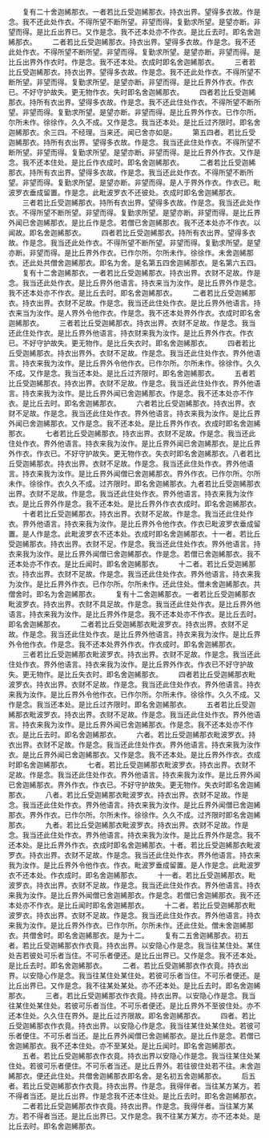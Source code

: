 <!-- { "loadSidebar": true } -->
　　复有二十舍迦絺那衣。一者若比丘受迦絺那衣。持衣出界。望得多衣故。作是念。我不还此处作衣。不得所望不断所望。非望而得。复勤求所望。是望亦断。非望而得。是比丘出界已。又作是念。我不还本处亦不作衣。是比丘去时。即名舍迦絺那衣。
　　二者若比丘受迦絺那衣。持衣出界。望得多衣故。作是念。我不还此处作衣。不得所望不断所望。非望而得。复勤求所望。是望亦断。非望而得。是比丘出界外作衣时。作是念。我不还本处。衣成时即名舍迦絺那衣。
　　三者若比丘受迦絺那衣。持衣出界。望得多衣故。作是念。我不还此处作衣。不得所望不断所望。非望而得。复勤求所望。是望亦断。非望而得。是比丘界外作衣。作衣已。不好守护故失。更无物作衣。失时即名舍迦絺那衣。
　　四者若比丘受迦絺那衣。持所有衣出界。望得多衣故。作是念。我不还此住处作衣。不得所望不断所望。非望而得。复勤求所望。是望亦断。非望而得。是比丘界外作衣。已作尔所。尔所未作。徐徐作。久久不成。又作是念。我当还本处。是比丘过齐限时。即名舍迦絺那衣。余三四。不经理。当来还。闻已舍亦如是。
　　第五四者。若比丘受迦絺那衣。持所有衣出界。望得多衣故。作是念。我当还此住处作衣。不得所望不断所望。非望而得。复勤求所望。是望亦断。非望而得。是比丘界外作衣。又作是念。我不还本住处。是比丘作衣成时。即名舍迦絺那衣。
　　二者若比丘受迦絺那衣。持所有衣出界。望得多衣故。作是念。我当还此处作衣。不得所望不断所望。非望而得。复勤求所望。是望亦断。非望而得。是人于界外作衣。作衣已。毗波罗衣垂成留置。作是念。此毗波罗衣不还彼处。衣成时即名舍迦絺那衣。
　　三者若比丘受迦絺那衣。持所有衣出界。望得多衣故。作是念。我当还此处作衣。不得所望不断所望。非望而得。复勤求所望。是望亦断。非望而得。是比丘界外闻已舍迦絺那衣。是比丘作是念。若僧已舍迦絺那衣。我不还本处亦不作衣。以闻故。即名舍迦絺那衣。
　　四者若比丘受迦絺那衣。持所有衣出界。望得多衣故。作是念。我当还此处作衣。不得所望不断所望。非望而得。复勤求所望。是望亦断。非望而得。是比丘界外作衣。已作尔所。尔所未作。徐徐作。未舍迦絺那衣。还此处共僧舍迦絺那衣。即名为舍。是名第五四舍迦絺那衣。是名第六五四。
　　复有十二舍迦絺那衣。一者若比丘受迦絺那衣。持衣出界。衣财不足故。作是念。我当还此处作衣。是比丘界外他语言。持衣来当为汝作。是比丘界外作是念。我不还本处亦不作衣。是比丘去时。即名舍迦絺那衣。
　　二者若比丘受迦絺那衣。持衣出界。衣财不足故。作是念。我当还此住处作衣。是比丘界外他语言。持衣来当为汝作。是人界外令他作衣。作是念。我不还本处界外作衣。衣成时即名舍迦絺那衣。
　　三者若比丘受迦絺那衣。持衣出界。衣财不足故。作是念。我当还此住处作衣。是比丘界外他语言。持衣财来我为汝作。是比丘界外作衣。作衣已。不好守护故失。更无物作。是比丘失衣时。即名舍迦絺那衣。
　　四者若比丘受迦絺那衣。持衣出界外。衣财不足故。作是念。我当还此住处作衣。界外他语言。持衣来我为汝作。是比丘界外令他作衣。已作尔所。尔所未作。徐徐作。久久不成。又作是念。我当还本处。是比丘过齐限时。即名舍迦絺那衣。
　　五者若比丘受迦絺那衣。持衣出界。衣财不足故。作是念。我当还此住处作衣。界外他语言。持衣来我为汝作。是比丘界外闻已舍迦絺那衣。作是念。我不还本处亦不作衣。是比丘去时。即名舍迦絺那衣。
　　六者若比丘受迦絺那衣。持衣出界。衣财不足故。作是念。我当还此住处作衣。界外他语言。持衣来我为汝作。是比丘界外闻已舍迦絺那衣。又作是念。我不还本处。是比丘界外作衣。衣成时即名舍迦絺那衣。
　　七者若比丘受迦絺那衣。持衣出界。衣财不足故。作是念。我当还此住处作衣。界外他语言。持衣来我为汝作。是比丘界外闻已舍迦絺那衣。是比丘界外作衣。作衣已。不好守护故失。更无物作衣。失衣时即名舍迦絺那衣。八者若比丘受迦絺那衣。持衣出界。衣财不足故。作是念。我当还此住处作衣。界外他语言。持衣来我为汝作。是比丘界外闻僧已舍迦絺那衣。界外作衣。已作尔所。尔所未作。徐徐作。衣久久不成。过齐限时。即名舍迦絺那衣。九者若比丘受迦絺那衣出界。衣财不足故。作是念。我当还此住处作衣。界外他语言。持衣来我为汝作衣。是比丘界外作是念。我不还本处。是比丘界外作衣衣成时。即名舍迦絺那衣。
　　十者若比丘受迦絺那衣。持衣出界。衣财不足故。作是念。我当还此住处作衣。界外他语言。持衣来我为汝作。是比丘界外令他作衣。作衣已毗波罗衣垂成留置。是人作是念。此毗波罗衣不还本处。衣成时即名舍迦絺那衣。十一者。若比丘受迦絺那衣。持衣出界。衣财不足。作是念。我当还此住处作衣。界外他语言。持衣来我为汝作。是比丘界外闻僧已舍迦絺那衣。作是念。若僧已舍迦絺那衣。我不还本处亦不作衣。是比丘闻时。即名舍迦絺那衣。
　　十二者。若比丘受迦絺那衣。持衣出界。衣财不足故。作是念。我当还此住处作衣。界外他语言。持衣来我为汝作。是比丘界外作衣。已作尔所。尔所未作。还此住处。僧未舍迦絺那衣。共僧舍时。即名为舍迦絺那衣。
　　复有十二舍迦絺那衣。一者若比丘受迦絺那衣毗波罗衣。持衣出界。衣财不具足故。作是念。我当还此住处作衣。是比丘界外他语言。持衣来我为汝作。是比丘界外作是念。我不还本处亦不作衣。是比丘去时。即名舍迦絺那衣。
　　二者若比丘受迦絺那衣毗波罗衣。持衣出界。衣财不足故。作是念。我当还此住处作衣。是比丘界外他语言。持衣来我为汝作。是比丘界外令他作衣。作是念。我不还本处界外作衣。作衣成时。即名舍迦絺那衣。
　　三者若比丘受迦絺那衣毗波罗衣。持衣出界。衣财不足故。作是念。我当还此住处作衣。界外他语言。持衣来我为汝作。是比丘界外作衣。作衣已不好守护故失。更无物作。是比丘失衣时。即名舍迦絺那衣。
　　四者若比丘受迦絺那衣毗波罗衣。持衣出界。衣财不足故。作是念。我当还此住处作衣。界外他语言。持衣来我为汝作。是比丘界外令他作衣。已作尔所。尔所未作。徐徐作。久久不成。又作是念。我当还本处。是比丘过齐限时。即名舍迦絺那衣。
　　五者若比丘受迦絺那衣毗波罗衣。持衣出界。衣财不足故。作是念。我当还此住处作衣。界外他语言。持衣来我为汝作。是比丘界外闻已舍迦絺那衣。作是念。我不还本处亦不作衣。是比丘去时。即名舍迦絺那衣。
　　六者。若比丘受迦絺那衣毗波罗衣。持衣出界。衣财不足故。作是念。我当还此住处作衣。界外他语言。持衣来我为汝作衣。是比丘界外闻已舍迦絺那衣。又作是念。我不还本处。是比丘界外作衣。衣成时即名舍迦絺那衣。
　　七者。若比丘受迦絺那衣毗波罗衣。持衣出界。衣财不足故。作是念。我当还此住处作衣。界外他语言。持衣来我为汝作。是比丘界外闻已舍迦絺那衣。界外作衣。作衣已。不好守护故失。更无物作。失衣时即名舍迦絺那衣。
　　八者。若比丘受迦絺那衣毗波罗衣。持衣出界。衣财不足故。作是念。我当还此住处作衣。界外他语言。持衣来我为汝作。是比丘界外闻僧已舍迦絺那衣。界外作衣。已作尔所。尔所未作。徐徐作。久久不成。过齐限时即名舍迦絺那衣。
　　九者。若比丘受迦絺那衣毗波罗衣。持衣出界。衣财不足故。作是念。我当还此住处作衣。界外他语言。持衣来我为汝作。是比丘界外作是念。我不还本处。是比丘界外作衣。衣成时即名舍迦絺那衣。十者。若比丘受迦絺那衣毗波罗衣。持衣出界。衣财不足故。作是念。我当还此住处作衣。界外他语言。持衣来我为汝作。是比丘界外令他作衣。作衣。毗波罗垂成留置。是人作是念。此毗波罗衣不还本处。作衣成时。即名舍迦絺那衣。
　　十一者。若比丘受迦絺那衣。毗波罗衣。持衣出界。衣财不足故。作是念。我当还此住处作衣。界外他语言。持衣来我为汝作。是比丘界外闻僧已舍迦絺那衣。作是念。若僧已舍迦絺那衣。我不还本处亦不作衣。是比丘闻时即名舍迦絺那衣。
　　十二者。若比丘受迦絺那衣毗波罗衣。持衣出界。衣财不足故。作是念。我当还此住处作衣。界外他语言。持衣来我为汝作。是比丘界外作衣。已作尔所。尔所未作。还此住处。僧未舍迦絺那衣。共僧舍时。即名舍迦絺那衣。是为十二。
　　复有二五舍迦絺那衣。初五者。若比丘受迦絺那衣作衣竟。持衣出界。以安隐心作是念。我当往某住处。某住处吉若彼处可乐者当住。不可乐者便还。是比丘出界已。又作是念。我不还本处。是比丘去时。即名舍迦絺那衣。
　　二者。若比丘受迦絺那衣作衣竟。持衣出界。以安隐心作是念。我当往某住处某住处。若彼可乐者当住。不可乐者便还。是比丘出界已。又作是念。我不往某处某处。亦不还本处。是比丘去时。即名舍迦絺那衣。
　　三者。若比丘受迦絺那衣作衣竟。持衣出界。以安隐心作是念。我当往某住处某住处。若彼可乐者当住。不可乐者便还。是比丘界外不至彼住处。亦不还本住处。久久住在界外。是比丘过齐限故。即名舍迦絺那衣。
　　四者。若比丘受迦絺那衣作衣竟。持衣出界。以安隐心作是念。我当往某住处某住处。若彼可乐者便住。不可乐者当还。是比丘界外闻僧已舍迦絺那衣。是比丘作是念。若僧已舍迦絺那衣。我不还本住处。亦不至某处。是比丘闻时。即名舍迦絺那衣。
　　五者。若比丘受迦絺那衣作衣竟。持衣出界以安隐心作是念。我当往某住处某住处。若彼可乐者便住。不可乐者当还。是比丘界外。若往彼住处若不往。未舍迦絺那衣。便还此住处。共僧舍迦絺那衣即名舍。是名初五舍迦絺那衣。
　　后五者。若比丘受迦絺那衣作衣竟。持衣出界。作是念。我得伴者。当往某方某方。若不得者当还。是比丘出界。作是念我不还本住处。是比丘去时。即名舍迦絺那衣。
　　二者若比丘受迦絺那衣作衣竟。持衣出界。作是念。我得伴者。当往某方某方。若不得者当还。是比丘出界已。又作是念。我不往某方某方。亦不还本处。是比丘去时。即名舍迦絺那衣。
